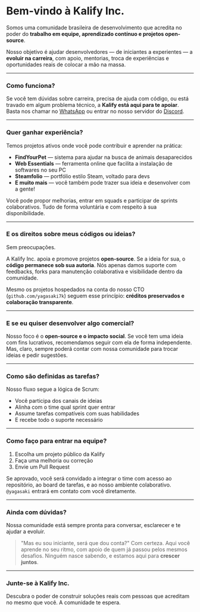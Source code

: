 # Bem-vindo à Kalify Inc.

Somos uma comunidade brasileira de desenvolvimento que acredita no poder do **trabalho em equipe, aprendizado contínuo e projetos open-source**.

Nosso objetivo é ajudar desenvolvedores — de iniciantes a experientes — a **evoluir na carreira**, com apoio, mentorias, troca de experiências e oportunidades reais de colocar a mão na massa.

---

### Como funciona?

Se você tem dúvidas sobre carreira, precisa de ajuda com código, ou está travado em algum problema técnico, a **Kalify está aqui para te apoiar**. Basta nos chamar no [WhatsApp](https://chat.whatsapp.com/ESgYKVgH8KZ5U5lHLvv8j0) ou entrar no nosso servidor do [Discord](https://discord.gg/jhSepmE7nN).

---

### Quer ganhar experiência?

Temos projetos ativos onde você pode contribuir e aprender na prática:

* **FindYourPet** — sistema para ajudar na busca de animais desaparecidos
* **Web Essentials** — ferramenta online que facilita a instalação de softwares no seu PC
* **Steamfolio** — portfólio estilo Steam, voltado para devs
* **E muito mais** — você também pode trazer sua ideia e desenvolver com a gente!

Você pode propor melhorias, entrar em squads e participar de sprints colaborativos. Tudo de forma voluntária e com respeito à sua disponibilidade.

---

### E os direitos sobre meus códigos ou ideias?

Sem preocupações.

A Kalify Inc. apoia e promove projetos **open-source**. Se a ideia for sua, o **código permanece sob sua autoria**. Nós apenas damos suporte com feedbacks, forks para manutenção colaborativa e visibilidade dentro da comunidade.

Mesmo os projetos hospedados na conta do nosso CTO (`github.com/yagasaki7k`) seguem esse princípio: **créditos preservados e colaboração transparente**.

---

### E se eu quiser desenvolver algo comercial?

Nosso foco é o **open-source e o impacto social**. Se você tem uma ideia com fins lucrativos, recomendamos seguir com ela de forma independente. Mas, claro, sempre poderá contar com nossa comunidade para trocar ideias e pedir sugestões.

---

### Como são definidas as tarefas?

Nosso fluxo segue a lógica de Scrum:

* Você participa dos canais de ideias
* Alinha com o time qual sprint quer entrar
* Assume tarefas compatíveis com suas habilidades
* E recebe todo o suporte necessário

---

### Como faço para entrar na equipe?

1. Escolha um projeto público da Kalify
2. Faça uma melhoria ou correção
3. Envie um Pull Request

Se aprovado, você será convidado a integrar o time com acesso ao repositório, ao board de tarefas, e ao nosso ambiente colaborativo. `@yagasaki` entrará em contato com você diretamente.

---

### Ainda com dúvidas?

Nossa comunidade está sempre pronta para conversar, esclarecer e te ajudar a evoluir.

> "Mas eu sou iniciante, será que dou conta?"
> Com certeza. Aqui você aprende no seu ritmo, com apoio de quem já passou pelos mesmos desafios. Ninguém nasce sabendo, e estamos aqui para **crescer juntos**.

---

### Junte-se à Kalify Inc.

Descubra o poder de construir soluções reais com pessoas que acreditam no mesmo que você.
A comunidade te espera.
